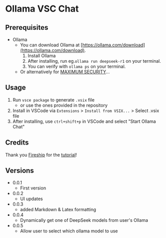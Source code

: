 # Ollama VSC Chat

## Prerequisites

* Ollama
  * You can download Ollama at [https://ollama.com/download](https://ollama.com/download).
    1. Install Ollama
    2. After installing, run eg.`ollama run deepseek-r1` on your terminal.
    3. You can verify with `ollama ps` on your terminal.
  * Or alternatively for [MAXIMUM SECURITY](https://youtu.be/7TR-FLWNVHY?si=e05gynmQfmM_37he)...

## Usage

1. Run `vsce package` to generate `.vsix` file
   * or use the ones provided in the repository
2. Install in VSCode via `Extensions` > `Install from VSIX...` > Select .vsix file
3. After installing, use `ctrl+shift+p` in VSCode and select "Start Ollama Chat"

## Credits

Thank you [Fireship](https://youtube.com/@beyondfireship?si=zWoZxPfQUvpgsNzJ) for the [tutorial](https://youtu.be/clJCDHml2cA?si=4OtjgYU6vWYvCcCb)!

## Versions

* 0.0.1
  * First version
* 0.0.2
  * UI updates
* 0.0.3
  * added Markdown & Latex formatting
* 0.0.4
  * Dynamically get one of DeepSeek models from user's Ollama
* 0.0.5
  * Allow user to select which ollama model to use
